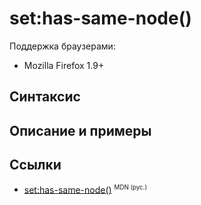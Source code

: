 # set​:has-same-node()

Поддержка браузерами:

- Mozilla Firefox 1.9+

## Синтаксис

## Описание и примеры

## Ссылки

- [set​:has-same-node()](https://developer.mozilla.org/en-US/docs/Web/EXSLT/set/has-same-node) <sup><small>MDN (рус.)</small></sup>
